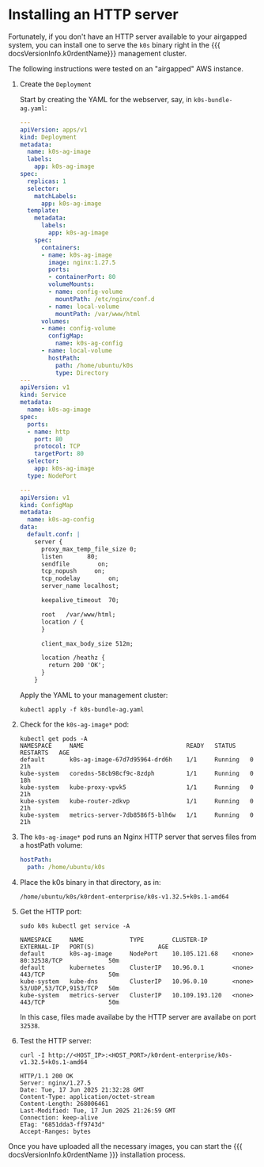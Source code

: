 # Installing an HTTP server

Fortunately, if you don't have an HTTP server available to your airgapped system, 
you can install one to serve the `k0s` binary right in the
{{{ docsVersionInfo.k0rdentName}}} management cluster.

The following instructions were tested on an "airgapped" AWS instance.

1. Create the `Deployment`

    Start by creating the YAML for the webserver, say, in `k0s-bundle-ag.yaml`:

    ```yaml
    ---
    apiVersion: apps/v1
    kind: Deployment
    metadata:
      name: k0s-ag-image
      labels:
        app: k0s-ag-image
    spec:
      replicas: 1
      selector:
        matchLabels:
          app: k0s-ag-image
      template:
        metadata:
          labels:
            app: k0s-ag-image
        spec:
          containers:
          - name: k0s-ag-image
            image: nginx:1.27.5
            ports:
            - containerPort: 80
            volumeMounts:
            - name: config-volume
              mountPath: /etc/nginx/conf.d
            - name: local-volume
              mountPath: /var/www/html
          volumes:
          - name: config-volume
            configMap:
              name: k0s-ag-config
          - name: local-volume
            hostPath:
              path: /home/ubuntu/k0s
              type: Directory
    ---
    apiVersion: v1
    kind: Service
    metadata:
      name: k0s-ag-image
    spec:
      ports:
      - name: http
        port: 80
        protocol: TCP
        targetPort: 80
      selector:
        app: k0s-ag-image
      type: NodePort

    ---
    apiVersion: v1
    kind: ConfigMap
    metadata:
      name: k0s-ag-config
    data:
      default.conf: |
        server {
          proxy_max_temp_file_size 0;
          listen       80;
          sendfile        on;
          tcp_nopush     on;
          tcp_nodelay        on;
          server_name localhost;

          keepalive_timeout  70;

          root   /var/www/html;
          location / {
          }

          client_max_body_size 512m;

          location /heathz {
            return 200 'OK';
          }
        }    
    ```

    Apply the YAML to your management cluster:

    ```shell
    kubectl apply -f k0s-bundle-ag.yaml 
    ```

2. Check for the `k0s-ag-image*` pod:

    ```console
    kubectl get pods -A
    NAMESPACE     NAME                             READY   STATUS    RESTARTS   AGE
    default       k0s-ag-image-67d7d95964-drd6h    1/1     Running   0          21h
    kube-system   coredns-58cb98cf9c-8zdph         1/1     Running   0          18h
    kube-system   kube-proxy-vpvk5                 1/1     Running   0          21h
    kube-system   kube-router-zdkvp                1/1     Running   0          21h
    kube-system   metrics-server-7db8586f5-blh6w   1/1     Running   0          21h
    ```

3. The `k0s-ag-image*` pod runs an Nginx HTTP server that serves files from a hostPath volume:

    ```yaml
    hostPath:
      path: /home/ubuntu/k0s
    ```    

4. Place the k0s binary in that directory, as in:

    ```console
    /home/ubuntu/k0s/k0rdent-enterprise/k0s-v1.32.5+k0s.1-amd64
    ```

5. Get the HTTP port:

    ```shell
    sudo k0s kubectl get service -A
    ```
    ```console
    NAMESPACE     NAME             TYPE        CLUSTER-IP       EXTERNAL-IP   PORT(S)                  AGE
    default       k0s-ag-image     NodePort    10.105.121.68    <none>        80:32538/TCP             50m
    default       kubernetes       ClusterIP   10.96.0.1        <none>        443/TCP                  50m
    kube-system   kube-dns         ClusterIP   10.96.0.10       <none>        53/UDP,53/TCP,9153/TCP   50m
    kube-system   metrics-server   ClusterIP   10.109.193.120   <none>        443/TCP                  50m
    ```

    In this case, files made availabe by the HTTP server are availabe on port `32538`.

6. Test the HTTP server:

    ```shell
    curl -I http://<HOST_IP>:<HOST_PORT>/k0rdent-enterprise/k0s-v1.32.5+k0s.1-amd64
    ```
    ```console
    HTTP/1.1 200 OK
    Server: nginx/1.27.5
    Date: Tue, 17 Jun 2025 21:32:28 GMT
    Content-Type: application/octet-stream
    Content-Length: 268006461
    Last-Modified: Tue, 17 Jun 2025 21:26:59 GMT
    Connection: keep-alive
    ETag: "6851dda3-ff9743d"
    Accept-Ranges: bytes
    ```

Once you have uploaded all the necessary images, you can start the {{{ docsVersionInfo.k0rdentName }}} installation
process.
